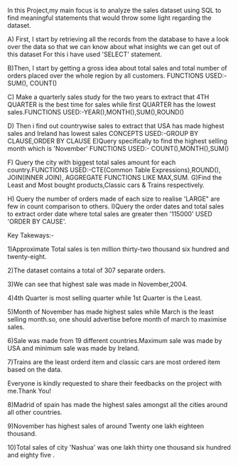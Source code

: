 In this Project,my main focus is to analyze the sales dataset using SQL to find meaningful statements that would throw some light regarding the dataset.

A) First, I start by retrieving all the records from the database to have a look over the data so that we can know about what  insights we can get out of this dataset
For this i have used 'SELECT' statement.

B)Then, I start by getting a gross idea about total sales and total number of orders placed over the whole region by all customers. FUNCTIONS USED:-SUM(), COUNT()

C) Make a quarterly sales study for the two years to extract that 4TH QUARTER is the best time for sales  while first QUARTER has the lowest sales.FUNCTIONS USED:-YEAR(),MONTH(),SUM(),ROUND()
 
D) Then i find out countrywise sales to extract that USA has made highest sales and Ireland has lowest sales CONCEPTS USED:-GROUP BY CLAUSE,ORDER BY CLAUSE
E)Query specifically to find the highest selling month which is 'November' FUNCTIONS USED:- COUNT(),MONTH(),SUM()

F) Query the city with biggest total sales amount for each country.FUNCTIONS USED:-CTE(Common Table Expressions),ROUND(), JOIN(INNER JOIN), AGGREGATE FUNCTIONS LIKE MAX,SUM.
G)Find the Least and Most bought products,Classic cars & Trains respectively.

H) Query the number of orders made of each size to realise 'LARGE" are few in count comparison to others.
I)Query the order dates and total sales to extract order date where total sales are greater then '115000' USED 'ORDER BY CAUSE'.

Key Takeways:-

1)Approximate Total sales is ten million thirty-two thousand six hundred and twenty-eight.

2)The dataset contains a total of 307 separate orders.

3)We can see that highest sale was made in November,2004.

4)4th Quarter is most selling quarter while 1st Quarter is the Least.

5)Month of November has made highest sales while March is the least selling month.so, one should advertise before month of march to maximise sales.

6)Sale was made from 19 different countries.Maximum sale was made by USA and minimum sale was made by Ireland.

7)Trains are the least orderd item and classic cars are most ordered item based on the data.


Everyone is kindly requested to share their feedbacks on the project with me.Thank You!

8)Madrid of spain has made the highest sales amongst all the cities around all other countries.

9)November has highest sales of around Twenty one lakh eighteen thousand.

10)Total sales of city 'Nashua' was one lakh thirty one thousand six hundred and eighty five .
